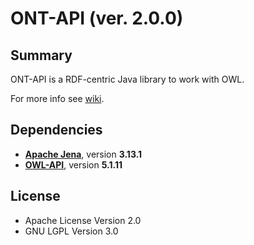 # ONT-API (ver. 2.0.0)

## Summary
ONT-API is a RDF-centric Java library to work with OWL.

For more info see [wiki](https://github.com/owlcs/ont-api/wiki).
 
## Dependencies
- **[Apache Jena](https://github.com/apache/jena)**, version **3.13.1**
- **[OWL-API](https://github.com/owlcs/owlapi)**, version **5.1.11**

## License
* Apache License Version 2.0
* GNU LGPL Version 3.0

